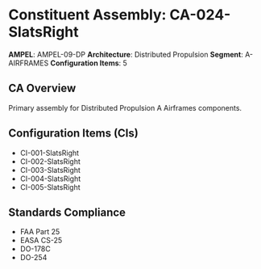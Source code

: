 # Constituent Assembly: CA-024-SlatsRight

**AMPEL**: AMPEL-09-DP
**Architecture**: Distributed Propulsion
**Segment**: A-AIRFRAMES
**Configuration Items**: 5

## CA Overview
Primary assembly for Distributed Propulsion A Airframes components.

## Configuration Items (CIs)
- CI-001-SlatsRight
- CI-002-SlatsRight
- CI-003-SlatsRight
- CI-004-SlatsRight
- CI-005-SlatsRight

## Standards Compliance
- FAA Part 25
- EASA CS-25
- DO-178C
- DO-254
